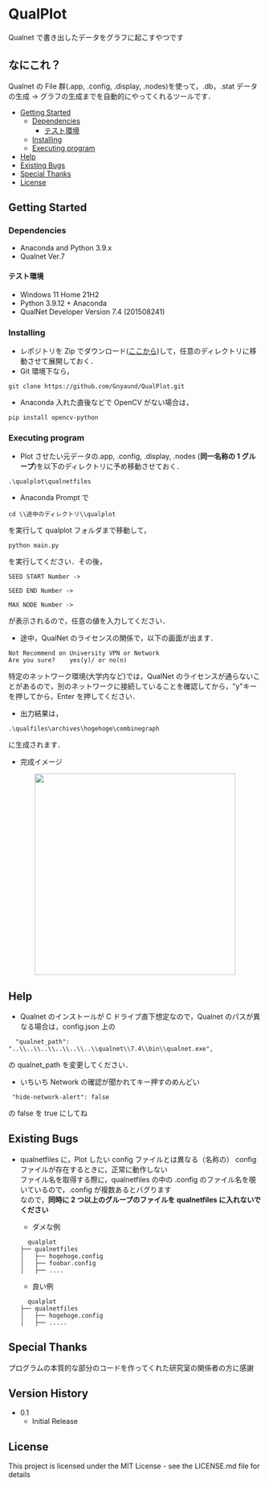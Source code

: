 # QualPlot

Qualnet で書き出したデータをグラフに起こすやつです

## なにこれ？

Qualnet の File 群(.app, .config, .display, .nodes)を使って，.db，.stat データの生成 → グラフの生成までを自動的にやってくれるツールです．

<!-- BEGIN EXCLUDED SECTION -->

- [Getting Started](#getting-started)
  - [Dependencies](#dependencies)
    - [テスト環境](#テスト環境)
  - [Installing](#installing)
  - [Executing program](#executing-program)
- [Help](#help)
- [Existing Bugs](#existing-bugs)
- [Special Thanks](#special-thanks)
- [License](#license)
<!-- END EXCLUDED SECTION -->

## Getting Started

### Dependencies

- Anaconda and Python 3.9.x
- Qualnet Ver.7

#### テスト環境

- Windows 11 Home 21H2
- Python 3.9.12 + Anaconda
- QualNet Developer Version 7.4 (201508241)

### Installing

- レポジトリを Zip でダウンロード([ここから](https://github.com/Gnyaund/QualPlot/archive/refs/heads/main.zip))して，任意のディレクトリに移動させて展開しておく．
- Git 環境下なら，

```
git clone https://github.com/Gnyaund/QualPlot.git
```

- Anaconda 入れた直後などで OpenCV がない場合は，

```
pip install opencv-python
```

### Executing program

- Plot させたい元データの.app, .config, .display, .nodes (**同一名称の 1 グループ**)を以下のディレクトリに予め移動させておく．

```
.\qualplot\qualnetfiles
```

- Anaconda Prompt で

```
cd \\途中のディレクトリ\\qualplot
```

を実行して qualplot フォルダまで移動して，

```
python main.py
```

を実行してください．その後，

```
SEED START Number ->

SEED END Number ->

MAX NODE Number ->
```

が表示されるので，任意の値を入力してください．

- 途中，QualNet のライセンスの関係で，以下の画面が出ます．

```
Not Recommend on University VPN or Network
Are you sure?    yes(y)/ or no(n)
```

特定のネットワーク環境(大学内など)では，QualNet のライセンスが通らないことがあるので，別のネットワークに接続していることを確認してから，"y"キーを押してから，Enter を押してください．

- 出力結果は，

```
.\qualfiles\archives\hogehoge\combinegraph
```

に生成されます．

- 完成イメージ
<div style = "text-align:center">
  <img src="https://user-images.githubusercontent.com/54770195/172841049-1bb7b2ae-41e4-4de8-9af7-70c488454c3d.jpg" width="400">
</div>

## Help

- Qualnet のインストールが C ドライブ直下想定なので，Qualnet のパスが異なる場合は，config.json 上の

```
  "qualnet_path": "..\\..\\..\\..\\..\\..\\qualnet\\7.4\\bin\\qualnet.exe",
```

の qualnet_path を変更してください．

- いちいち Network の確認が聞かれてキー押すのめんどい

```
 "hide-network-alert": false
```

の false を true にしてね

## Existing Bugs

- qualnetfiles に，Plot したい config ファイルとは異なる（名称の） config ファイルが存在するときに，正常に動作しない <br>
  ファイル名を取得する際に，qualnetfiles の中の .config のファイル名を覗いているので，.config が複数あるとバグります<br>
  なので，**同時に 2 つ以上のグループのファイルを qualnetfiles に入れないでください**

  - ダメな例

  ```
    qualplot
  ├── qualnetfiles
  │   ├── hogehoge.config
  │   ├── foobar.config
  │   ├── ....
  ```

  - 良い例

  ```
    qualplot
  ├── qualnetfiles
  │   ├── hogehoge.config
  │   ├── .....

  ```

## Special Thanks

プログラムの本質的な部分のコードを作ってくれた研究室の関係者の方に感謝

## Version History

- 0.1
  - Initial Release

## License

This project is licensed under the MIT License - see the LICENSE.md file for details
